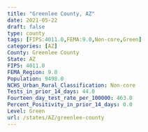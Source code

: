 ```yaml
---
title: "Greenlee County, AZ"
date: 2021-05-22
draft: false
type: county
tags: [FIPS:4011.0,FEMA:9.0,Non-core,Green]
categories: [AZ]
County: Greenlee County
State: AZ
FIPS: 4011.0
FEMA_Region: 9.0
Population: 9498.0
NCHS_Urban_Rural_Classification: Non-core
Tests_in_prior_14_days: 44.0
Fourteen_day_test_rate_per_100000: 463.0
Percent_Positivity_in_prior_14_days: 0.0
Level: Green
url: /states/AZ/greenlee-county
---
```



